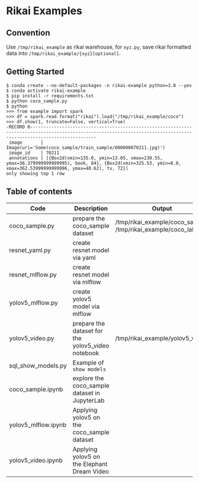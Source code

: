 # Rikai Examples
## Convention
Use `/tmp/rikai_example` as rikai warehouse, for `xyz.py`, save rikai formatted data into `/tmp/rikai_example/{xyz}[optional]`.

## Getting Started
```
$ conda create --no-default-packages -n rikai-example python=3.8 --yes
$ conda activate rikai-example
$ pip install -r requirements.txt
$ python coco_sample.py
$ python
>>> from example import spark
>>> df = spark.read.format("rikai").load("/tmp/rikai_example/coco")
>>> df.show(1, truncate=False, vertical=True)
-RECORD 0---------------------------------------------------------------------------------------------------------------------------------------------------------------------
 image       | Image(uri='Some(coco_sample/train_sample/000000070211.jpg)')
 image_id    | 70211
 annotations | [{Box2d(xmin=135.0, ymin=13.05, xmax=230.55, ymax=36.379999999999995), book, 84}, {Box2d(xmin=325.53, ymin=0.0, xmax=362.53999999999996, ymax=40.62), tv, 72}]
only showing top 1 row
```

## Table of contents
| Code | Description | Output |
|---|---|---|
| coco_sample.py   | prepare the coco_sample dataset | /tmp/rikai_example/coco_sample, /tmp/rikai_example/coco_labels |
| resnet_yaml.py   |  create resnet model via yaml   | |
| resnet_mlflow.py | create resnet model via mlflow  | |
| yolov5_mlflow.py | create yolov5 model via mlflow  | |
| yolov5_video.py  | prepare the dataset for the yolov5_video notebook | /tmp/rikai_example/yolov5_video |
| sql_show_models.py | Example of `show models`      | |
| coco_sample.ipynb |  explore the coco_sample dataset in JupyterLab | |
| yolov5_mlflow.ipynb | Applying yolov5 on the coco_sample dataset | |
| yolov5_video.ipynb  | Applying yolov5 on the Elephant Dream Video | |


